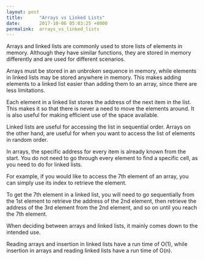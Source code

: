 ```yaml
---
layout: post
title:      "Arrays vs Linked Lists"
date:       2017-10-06 05:03:25 +0000
permalink:  arrays_vs_linked_lists
---
```



Arrays and linked lists are commonly used to store lists of elements in memory. Although they have similar functions, they are stored in memory differently and are used for different scenarios.

Arrays must be stored in an unbroken sequence in memory, while elements in linked lists may be stored anywhere in memory. This makes adding elements to a linked list easier than adding them to an array, since there are less limitations. 

Each element in a linked list stores the address of the next item in the list. This makes it so that there is never a need to move the elements around. It is also useful for making efficient use of the space available.

Linked lists are useful for accessing the list in sequential order. Arrays on the other hand, are useful for when you want to access the list of elements in random order.

In arrays, the specific address for every item is already known from the start. You do not need to go through every element to find a specific cell, as you need to do for linked lists.

For example, if you would like to access the 7th element of an array, you can simply use its index to retrieve the element.

To get the 7th element in a linked list, you will need to go sequentially from the 1st element to retrieve the address of the 2nd element, then retrieve the address of the 3rd element from the 2nd element, and so on until you reach the 7th element.

When deciding between arrays and linked lists, it mainly comes down to the intended use.

Reading arrays and insertion in linked lists have a run time of O(1), while insertion in arrays and reading linked lists have a run time of O(n).
